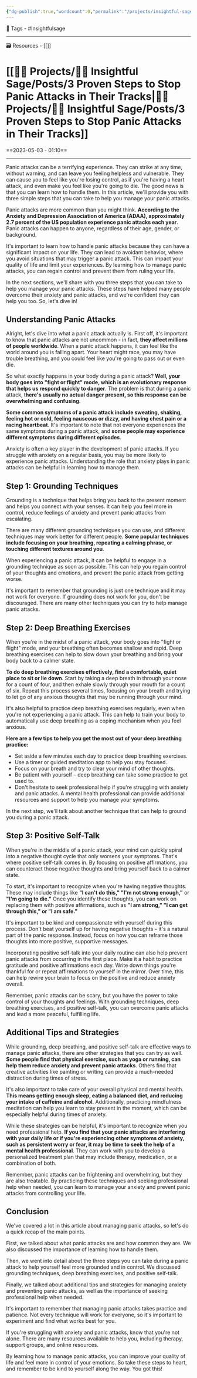 ```yaml
---
{"dg-publish":true,"wordcount":0,"permalink":"/projects/insightful-sage/posts/3-proven-steps-to-stop-panic-attacks-in-their-tracks/","dgPassFrontmatter":true,"noteIcon":"3","created":"2023-11-14T21:08:38.007+05:30","updated":"2024-02-26T02:42:23.539+05:30"}
---
```


🧶 Tags - #Insightfulsage 

---
🗃 Resources - [[]]

# [[👷🏻 Projects/🧓🏻 Insightful Sage/Posts/3 Proven Steps to Stop Panic Attacks in Their Tracks\|👷🏻 Projects/🧓🏻 Insightful Sage/Posts/3 Proven Steps to Stop Panic Attacks in Their Tracks]]
==2023-05-03 - 01:10==

---
Panic attacks can be a terrifying experience. They can strike at any time, without warning, and can leave you feeling helpless and vulnerable. They can cause you to feel like you're losing control, as if you're having a heart attack, and even make you feel like you're going to die. The good news is that you can learn how to handle them. In this article, we'll provide you with three simple steps that you can take to help you manage your panic attacks.

Panic attacks are more common than you might think. **According to the Anxiety and Depression Association of America (ADAA), approximately 2.7 percent of the US population experience panic attacks each year**. Panic attacks can happen to anyone, regardless of their age, gender, or background.

It's important to learn how to handle panic attacks because they can have a significant impact on your life. They can lead to avoidant behavior, where you avoid situations that may trigger a panic attack. This can impact your quality of life and limit your experiences. By learning how to manage panic attacks, you can regain control and prevent them from ruling your life.

In the next sections, we'll share with you three steps that you can take to help you manage your panic attacks. These steps have helped many people overcome their anxiety and panic attacks, and we're confident they can help you too. So, let's dive in!

## Understanding Panic Attacks
Alright, let's dive into what a panic attack actually is. First off, it's important to know that panic attacks are not uncommon - in fact, **they affect millions of people worldwide**. When a panic attack happens, it can feel like the world around you is falling apart. Your heart might race, you may have trouble breathing, and you could feel like you're going to pass out or even die.

So what exactly happens in your body during a panic attack? **Well, your body goes into "fight or flight" mode, which is an evolutionary response that helps us respond quickly to danger**. The problem is that during a panic attack, t**here's usually no actual danger present, so this response can be overwhelming and confusing**.

**Some common symptoms of a panic attack include sweating, shaking, feeling hot or cold, feeling nauseous or dizzy, and having chest pain or a racing heartbeat**. It's important to note that not everyone experiences the same symptoms during a panic attack, and **some people may experience different symptoms during different episodes**.

Anxiety is often a key player in the development of panic attacks. If you struggle with anxiety on a regular basis, you may be more likely to experience panic attacks. Understanding the role that anxiety plays in panic attacks can be helpful in learning how to manage them.

## Step 1: Grounding Techniques
Grounding is a technique that helps bring you back to the present moment and helps you connect with your senses. It can help you feel more in control, reduce feelings of anxiety and prevent panic attacks from escalating.

There are many different grounding techniques you can use, and different techniques may work better for different people. **Some popular techniques include focusing on your breathing, repeating a calming phrase, or touching different textures around you**.

When experiencing a panic attack, it can be helpful to engage in a grounding technique as soon as possible. This can help you regain control of your thoughts and emotions, and prevent the panic attack from getting worse.

It's important to remember that grounding is just one technique and it may not work for everyone. If grounding does not work for you, don't be discouraged. There are many other techniques you can try to help manage panic attacks.

## Step 2: Deep Breathing Exercises
When you're in the midst of a panic attack, your body goes into "fight or flight" mode, and your breathing often becomes shallow and rapid. Deep breathing exercises can help to slow down your breathing and bring your body back to a calmer state.

**To do deep breathing exercises effectively, find a comfortable, quiet place to sit or lie down**. Start by taking a deep breath in through your nose for a count of four, and then exhale slowly through your mouth for a count of six. Repeat this process several times, focusing on your breath and trying to let go of any anxious thoughts that may be running through your mind.

It's also helpful to practice deep breathing exercises regularly, even when you're not experiencing a panic attack. This can help to train your body to automatically use deep breathing as a coping mechanism when you feel anxious.

**Here are a few tips to help you get the most out of your deep breathing practice:**

-   Set aside a few minutes each day to practice deep breathing exercises.
-   Use a timer or guided meditation app to help you stay focused.
-   Focus on your breath and try to clear your mind of other thoughts.
-   Be patient with yourself – deep breathing can take some practice to get used to.
-   Don't hesitate to seek professional help if you're struggling with anxiety and panic attacks. A mental health professional can provide additional resources and support to help you manage your symptoms.

In the next step, we'll talk about another technique that can help to ground you during a panic attack.

## Step 3: Positive Self-Talk
When you're in the middle of a panic attack, your mind can quickly spiral into a negative thought cycle that only worsens your symptoms. That's where positive self-talk comes in. By focusing on positive affirmations, you can counteract those negative thoughts and bring yourself back to a calmer state.

To start, it's important to recognize when you're having negative thoughts. These may include things like **"I can't do this," "I'm not strong enough,"** or **"I'm going to die."** Once you identify these thoughts, you can work on replacing them with positive affirmations, such as **"I am strong," "I can get through this," or "I am safe."**

It's important to be kind and compassionate with yourself during this process. Don't beat yourself up for having negative thoughts – it's a natural part of the panic response. Instead, focus on how you can reframe those thoughts into more positive, supportive messages.

Incorporating positive self-talk into your daily routine can also help prevent panic attacks from occurring in the first place. Make it a habit to practice gratitude and positive affirmations each day. Write down things you're thankful for or repeat affirmations to yourself in the mirror. Over time, this can help rewire your brain to focus on the positive and reduce anxiety overall.

Remember, panic attacks can be scary, but you have the power to take control of your thoughts and feelings. With grounding techniques, deep breathing exercises, and positive self-talk, you can overcome panic attacks and lead a more peaceful, fulfilling life.

## Additional Tips and Strategies
While grounding, deep breathing, and positive self-talk are effective ways to manage panic attacks, there are other strategies that you can try as well. **Some people find that physical exercise, such as yoga or running, can help them reduce anxiety and prevent panic attacks**. Others find that creative activities like painting or writing can provide a much-needed distraction during times of stress.

It's also important to take care of your overall physical and mental health. **This means getting enough sleep, eating a balanced diet, and reducing your intake of caffeine and alcohol**. Additionally, practicing mindfulness meditation can help you learn to stay present in the moment, which can be especially helpful during times of anxiety.

While these strategies can be helpful, it's important to recognize when you need professional help. **If you find that your panic attacks are interfering with your daily life or if you're experiencing other symptoms of anxiety, such as persistent worry or fear, it may be time to seek the help of a mental health professional**. They can work with you to develop a personalized treatment plan that may include therapy, medication, or a combination of both.

Remember, panic attacks can be frightening and overwhelming, but they are also treatable. By practicing these techniques and seeking professional help when needed, you can learn to manage your anxiety and prevent panic attacks from controlling your life.

## Conclusion
We've covered a lot in this article about managing panic attacks, so let's do a quick recap of the main points.

First, we talked about what panic attacks are and how common they are. We also discussed the importance of learning how to handle them.

Then, we went into detail about the three steps you can take during a panic attack to help yourself feel more grounded and in control. We discussed grounding techniques, deep breathing exercises, and positive self-talk.

Finally, we talked about additional tips and strategies for managing anxiety and preventing panic attacks, as well as the importance of seeking professional help when needed.

It's important to remember that managing panic attacks takes practice and patience. Not every technique will work for everyone, so it's important to experiment and find what works best for you.

If you're struggling with anxiety and panic attacks, know that you're not alone. There are many resources available to help you, including therapy, support groups, and online resources.

By learning how to manage panic attacks, you can improve your quality of life and feel more in control of your emotions. So take these steps to heart, and remember to be kind to yourself along the way. You got this!
